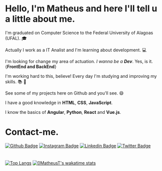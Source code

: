 # Hello, I'm Matheus and here I'll tell u a little about me.

I'm graduated on Computer Science to the Federal University of Alagoas (UFAL). :mortar_board:

Actually I work as a IT Analist and I'm learning about development. :computer:

I'm looking for change my area of actuation. *I wanna be a **Dev***. Yes, is it. {__FrontEnd and BackEnd__}


I'm working hard to this, believe! Every day I'm studying and improving my skills. :books: :rocket:

See some of my projects here on Github and you'll see. :smile:

I have a good knowledge in **HTML**, **CSS**, **JavaScript**.

I know the basics of **Angular**, **Python**, **React** and **Vue.js**.



# Contact-me.

[![Github Badge](https://img.shields.io/badge/-Github-000?style=flat-square&logo=Github&logoColor=white&link=https://github.com/0MatheusT)](https://github.com/0MatheusT)
[![Instagram Badge](https://img.shields.io/badge/Instagram-E4405F?style=flat-square&logo=instagram&logoColor=white&link=https://www.instagram.com/maatheustavares/)](https://www.instagram.com/maatheustavares/)
[![Linkedin Badge](https://img.shields.io/badge/-LinkedIn-blue?style=flat-square&logo=Linkedin&logoColor=white&link=https://www.linkedin.com/in/maatheustavares/)](https://www.linkedin.com/in/maatheustavares/)
[![Twitter Badge](https://img.shields.io/badge/-Twitter-1ca0f1?style=flat-square&labelColor=1ca0f1&logo=twitter&logoColor=white&link=https://twitter.com/Puts_Math)](https://twitter.com/Puts_Math)

# 
[![Top Langs](https://github-readme-stats.vercel.app/api/top-langs/?username=0MatheusT&theme=highcontrast&show_icons=true&layout=compact)](https://github.com/0MatheusT/github-readme-stats)
[![0MatheusT's wakatime stats](https://github-readme-stats.vercel.app/api/wakatime?username=0MatheusT&theme=highcontrast&show_icons=true&layout=compact)](https://github.com/0MatheusT/github-readme-stats)




